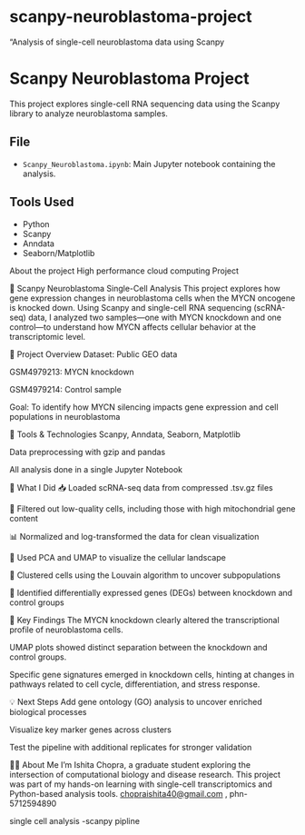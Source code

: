 # scanpy-neuroblastoma-project
“Analysis of single-cell neuroblastoma data using Scanpy
# Scanpy Neuroblastoma Project

This project explores single-cell RNA sequencing data using the Scanpy library to analyze neuroblastoma samples.

## File
- `Scanpy_Neuroblastoma.ipynb`: Main Jupyter notebook containing the analysis.

## Tools Used
- Python
- Scanpy
- Anndata
- Seaborn/Matplotlib




About the project  High performance cloud computing Project 

🧠 Scanpy Neuroblastoma Single-Cell Analysis
This project explores how gene expression changes in neuroblastoma cells when the MYCN oncogene is knocked down. Using Scanpy and single-cell RNA sequencing (scRNA-seq) data, I analyzed two samples—one with MYCN knockdown and one control—to understand how MYCN affects cellular behavior at the transcriptomic level.

📁 Project Overview
Dataset: Public GEO data

GSM4979213: MYCN knockdown

GSM4979214: Control sample

Goal: To identify how MYCN silencing impacts gene expression and cell populations in neuroblastoma

🔧 Tools & Technologies
Scanpy, Anndata, Seaborn, Matplotlib

Data preprocessing with gzip and pandas

All analysis done in a single Jupyter Notebook

🔬 What I Did
📥 Loaded scRNA-seq data from compressed .tsv.gz files

🧹 Filtered out low-quality cells, including those with high mitochondrial gene content

📊 Normalized and log-transformed the data for clean visualization

🔎 Used PCA and UMAP to visualize the cellular landscape

🧩 Clustered cells using the Louvain algorithm to uncover subpopulations

🧬 Identified differentially expressed genes (DEGs) between knockdown and control groups

🌟 Key Findings
The MYCN knockdown clearly altered the transcriptional profile of neuroblastoma cells.

UMAP plots showed distinct separation between the knockdown and control groups.

Specific gene signatures emerged in knockdown cells, hinting at changes in pathways related to cell cycle, differentiation, and stress response.

💡 Next Steps
Add gene ontology (GO) analysis to uncover enriched biological processes

Visualize key marker genes across clusters

Test the pipeline with additional replicates for stronger validation

🙋‍♀️ About Me
I’m Ishita Chopra, a graduate student exploring the intersection of computational biology and disease research. This project was part of my hands-on learning with single-cell transcriptomics and Python-based analysis tools. chopraishita40@gmail.com , phn- 5712594890

single cell analysis -scanpy pipline 
